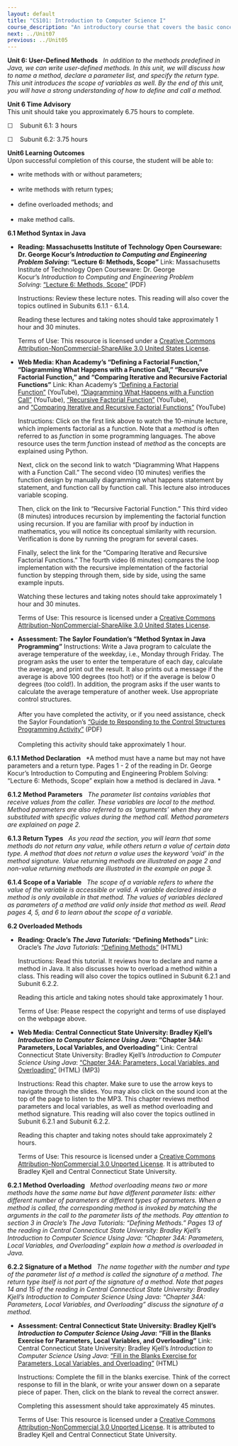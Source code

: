 ```yaml
---
layout: default
title: "CS101: Introduction to Computer Science I"
course_description: "An introductory course that covers the basic concepts, nomenclature, and historical perspective of computers and computing. Includes an introduction to software development and object-oriented programming."
next: ../Unit07
previous: ../Unit05
---
```

**Unit 6: User-Defined Methods** <span id="6"></span> 
*In addition to the methods predefined in Java, we can write
user-defined methods. In this unit, we will discuss how to name a
method, declare a parameter list, and specify the return type. This unit
introduces the scope of variables as well. By the end of this unit, you
will have a strong understanding of how to define and call a method.*

**Unit 6 Time Advisory**  
This unit should take you approximately 6.75 hours to complete.  
  
 ☐    Subunit 6.1: 3 hours  
  
 ☐    Subunit 6.2: 3.75 hours

**Unit6 Learning Outcomes**  
Upon successful completion of this course, the student will be able to:
-   write methods with or without parameters;  
      
-   write methods with return types;  
      
-   define overloaded methods; and  
      
-   make method calls.

**6.1 Method Syntax in Java** <span id="6.1"></span> 
-   **Reading: Massachusetts Institute of Technology Open Courseware:
    Dr. George Kocur’s *Introduction to Computing and Engineering
    Problem Solving*: “Lecture 6: Methods, Scope”**
    Link: Massachusetts Institute of Technology Open Courseware: Dr.
    George Kocur’s *Introduction to Computing and Engineering Problem
    Solving*: [“Lecture 6: Methods,
    Scope”](http://www.saylor.org/site/wp-content/uploads/2011/09/CS101-6.1.pdf) (PDF)  
      
     Instructions: Review these lecture notes. This reading will also
    cover the topics outlined in Subunits 6.1.1 - 6.1.4.  
      
     Reading these lectures and taking notes should take approximately 1
    hour and 30 minutes.  
      
     Terms of Use: This resource is licensed under a [Creative Commons
    Attribution-NonCommercial-ShareAlike 3.0 United States
    License](http://creativecommons.org/licenses/by-nc-sa/3.0/us/).

-   **Web Media: Khan Academy’s “Defining a Factorial Function,”
    “Diagramming What Happens with a Function Call,” “Recursive
    Factorial Function,” and “Comparing Iterative and Recursive
    Factorial Functions”**
    Link: Khan Academy’s [“Defining a Factorial
    Function”](https://www.youtube.com/watch?v=JwO_25S_eWE) (YouTube), [“Diagramming
    What Happens with a Function
    Call”](https://www.youtube.com/watch?v=6qCQB8E5bkI) (YouTube), [“Recursive
    Factorial
    Function”](https://www.youtube.com/watch?v=o920mj0NbhE) (YouTube),
    and [“Comparing Iterative and Recursive Factorial
    Functions”](https://www.youtube.com/watch?v=kx6DfrYfWnQ) (YouTube)  
      
     Instructions: Click on the first link above to watch the 10-minute
    lecture, which implements factorial as a function. Note that a
    *method* is often referred to as *function* in some programming
    languages. The above resource uses the term *function* instead of
    *method* as the concepts are explained using Python.  
      
     Next, click on the second link to watch “Diagramming What Happens
    with a Function Call.” The second video (10 minutes) verifies the
    function design by manually diagramming what happens statement by
    statement, and function call by function call. This lecture also
    introduces variable scoping.  
      
     Then, click on the link to “Recursive Factorial Function.” This
    third video (8 minutes) introduces recursion by implementing the
    factorial function using recursion. If you are familiar with proof
    by induction in mathematics, you will notice its conceptual
    similarity with recursion. Verification is done by running the
    program for several cases.  
      
     Finally, select the link for the “Comparing Iterative and Recursive
    Factorial Functions.” The fourth video (6 minutes) compares the loop
    implementation with the recursive implementation of the factorial
    function by stepping through them, side by side, using the same
    example inputs.  
      
     Watching these lectures and taking notes should take approximately
    1 hour and 30 minutes.  
      
     Terms of Use: This resource is licensed under a [Creative Commons
    Attribution-NonCommercial-ShareAlike 3.0 United States
    License](http://creativecommons.org/licenses/by-nc-sa/3.0/us/).

-   **Assessment: The Saylor Foundation’s “Method Syntax in Java
    Programming”**
    Instructions: Write a Java program to calculate the average
    temperature of the weekday, i.e., Monday through Friday. The program
    asks the user to enter the temperature of each day, calculate the
    average, and print out the result. It also prints out a message if
    the average is above 100 degrees (too hot!) or if the average is
    below 0 degrees (too cold!). In addition, the program asks if the
    user wants to calculate the average temperature of another week. Use
    appropriate control structures.  
        
     After you have completed the activity, or if you need assistance,
    check the Saylor Foundation’s [“Guide to Responding to the Control
    Structures Programming
    Activity”](http://www.saylor.org/site/wp-content/uploads/2013/10/CS101-6.1-Guide-to-Responding.pdf)
    (PDF)  
        
     Completing this activity should take approximately 1 hour.

**6.1.1 Method Declaration** <span id="6.1.1"></span> 
*A method must have a name but may not have parameters and a return
type. Pages 1 - 2 of the reading in Dr. George Kocur’s Introduction to
Computing and Engineering Problem Solving: “Lecture 6: Methods, Scope”
explain how a method is declared in Java. *

**6.1.2 Method Parameters** <span id="6.1.2"></span> 
*The parameter list contains variables that receive values from the
caller. These variables are local to the method. Method parameters are
also referred to as ‘arguments’ when they are substituted with specific
values during the method call. Method parameters are explained on page
2.*

**6.1.3 Return Types** <span id="6.1.3"></span> 
*As you read the section, you will learn that some methods do not return
any value, while others return a value of certain data type. A method
that does not return a value uses the keyword ‘void’ in the method
signature. Value returning methods are illustrated on page 2 and
non-value returning methods are illustrated in the example on page 3.*

**6.1.4 Scope of a Variable** <span id="6.1.4"></span> 
*The scope of a variable refers to where the value of the variable is
accessible or valid. A variable declared inside a method is only
available in that method. The values of variables declared as parameters
of a method are valid only inside that method as well. Read pages 4, 5,
and 6 to learn about the scope of a variable.*

**6.2 Overloaded Methods** <span id="6.2"></span> 
-   **Reading: Oracle’s *The Java Tutorials*: “Defining Methods”**
    Link: Oracle’s *The Java Tutorials*: [“Defining
    Methods”](http://docs.oracle.com/javase/tutorial/java/javaOO/methods.html) (HTML)  
      
     Instructions: Read this tutorial. It reviews how to declare and
    name a method in Java. It also discusses how to overload a method
    within a class. This reading will also cover the topics outlined in
    Subunit 6.2.1 and Subunit 6.2.2.  
      
     Reading this article and taking notes should take approximately 1
    hour.  
      
     Terms of Use: Please respect the copyright and terms of use
    displayed on the webpage above.

-   **Web Media: Central Connecticut State University: Bradley Kjell’s
    *Introduction to Computer Science Using Java*: “Chapter 34A:
    Parameters, Local Variables, and Overloading”**
    Link: Central Connecticut State University: Bradley
    Kjell’s *Introduction to Computer Science Using Java*: [“Chapter
    34A: Parameters, Local Variables, and
    Overloading”](http://chortle.ccsu.edu/java5/Notes/chap34A/ch34A_1.html) (HTML)
    (MP3)  
      
     Instructions: Read this chapter. Make sure to use the arrow keys to
    navigate through the slides. You may also click on the sound icon at
    the top of the page to listen to the MP3. This chapter reviews
    method parameters and local variables, as well as method overloading
    and method signature. This reading will also cover the topics
    outlined in Subunit 6.2.1 and Subunit 6.2.2.  
      
     Reading this chapter and taking notes should take approximately 2
    hours.  
      
     Terms of Use: This resource is licensed under a [Creative Commons
    Attribution-NonCommercial 3.0 Unported
    License](http://creativecommons.org/licenses/by-nc/3.0/deed.en_US).
    It is attributed to Bradley Kjell and Central Connecticut State
    University.

**6.2.1 Method Overloading** <span id="6.2.1"></span> 
*Method overloading means two or more methods have the same name but
have different parameter lists: either different number of parameters or
different types of parameters. When a method is called, the
corresponding method is invoked by matching the arguments in the call to
the parameter lists of the methods. Pay attention to section 3 in
Oracle’s The Java Tutorials: “Defining Methods.” Pages 13 of the reading
in Central Connecticut State University: Bradley Kjell’s Introduction to
Computer Science Using Java: “Chapter 34A: Parameters, Local Variables,
and Overloading” explain how a method is overloaded in Java.*

**6.2.2 Signature of a Method** <span id="6.2.2"></span> 
*The name together with the number and type of the parameter list of a
method is called the signature of a method. The return type itself is
not part of the signature of a method. Note that pages 14 and 15 of the
reading in Central Connecticut State University: Bradley Kjell’s
Introduction to Computer Science Using Java: “Chapter 34A: Parameters,
Local Variables, and Overloading” discuss the signature of a method.*

-   **Assessment: Central Connecticut State University: Bradley Kjell’s
    *Introduction to Computer Science Using Java*: “Fill in the Blanks
    Exercise for Parameters, Local Variables, and Overloading”**
    Link: Central Connecticut State University: Bradley
    Kjell’s *Introduction to Computer Science Using Java*: [“Fill in the
    Blanks Exercise for Parameters, Local Variables, and
    Overloading”](http://chortle.ccsu.edu/java5/Notes/chap34A/fillBlankCh34.html) (HTML)  
      
     Instructions: Complete the fill in the blanks exercise. Think of
    the correct response to fill in the blank, or write your answer down
    on a separate piece of paper. Then, click on the blank to reveal the
    correct answer.  
      
     Completing this assessment should take approximately 45 minutes.  
      
     Terms of Use: This resource is licensed under a [Creative Commons
    Attribution-NonCommercial 3.0 Unported
    License](http://creativecommons.org/licenses/by-nc/3.0/deed.en_US).
    It is attributed to Bradley Kjell and Central Connecticut State
    University.


